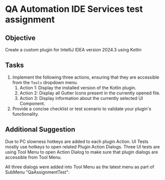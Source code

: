 # QA Automation IDE Services test assignment
## Objective
Create a custom plugin for IntelliJ IDEA version 2024.3 using Kotlin
## Tasks
1. Implement the following three actions, ensuring that they are accessible from the `Tools` dropdown menu.
   1. Action 1: Display the installed version of the Kotlin plugin.
   2. Action 2: Display all Gutter Icons present in the currently opened file.
   3. Action 3: Display information about the currently selected UI Component.
2. Provide a concise checklist or test scenario to validate your plugin's functionality.
## Additional Suggestion
Due to PC slowness hotkeys are added to each plugin Action. UI Tests mostly use hotkeys to open related Plugin Action Dialogs. 
Three UI tests are using Tool Menu to open Action Dialog to make sure that plugin dialogs are accessible from Tool Menu.

All three dialogs were added into Tool Menu as the latest menu as part of SubMenu "QaAssignmentTest": 
